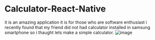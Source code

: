 # Calculator-React-Native
it is an amazing application it is for those who are software enthusiast 
i recently found that my friend did not had calculator installed in samsung smartphone so i thaught lets make a simple calculator.
![image](https://user-images.githubusercontent.com/98072060/205506319-cb0b9129-9d46-4e39-9f9c-c46a2f97d73f.png)
